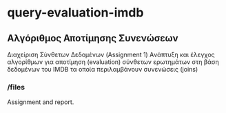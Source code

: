 # query-evaluation-imdb

## Αλγόριθμος Αποτίμησης Συνενώσεων
Διαχείριση Σύνθετων Δεδομένων (Assignment 1)
Aνάπτυξη και έλεγχος αλγορίθμων για αποτίμηση (evaluation) σύνθετων ερωτημάτων στη βάση δεδομένων του IMDB τα οποία περιλαμβάνουν συνενώσεις (joins)  


### /files
Αssignment and report.
